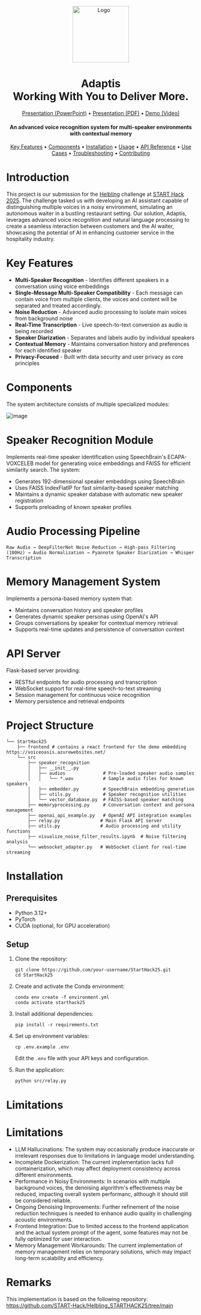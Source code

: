 <p align="center">
  <img src="img/logo.png" alt="Logo" width="150" height="150">
</p>
<h1 align="center">
  Adaptis <br>
  Working With You to Deliver More.
</h1>
<p align="center">
<a href="./presentation.pptx">Presentation (PowerPoint)</a> •
<a href="./presentation.pdf">Presentation (PDF)</a> •
<a href="./demo.mp4">Demo (Video)</a>
</p>

<h4 align="center">An advanced voice recognition system for multi-speaker environments with contextual memory</h4>

<p align="center">
  <a href="#key-features">Key Features</a> •
  <a href="#components">Components</a> •
  <a href="#installation">Installation</a> •
  <a href="#usage">Usage</a> •
  <a href="#api-reference">API Reference</a> •
  <a href="#use-cases">Use Cases</a> •
  <a href="#troubleshooting">Troubleshooting</a> •
  <a href="#contributing">Contributing</a>
</p>

# Introduction

This project is our submission for the [Helbling](https://www.helbling.ch/) challenge at [START Hack 2025](https://www.startglobal.org/start-hack/home/). The challenge tasked us with developing an AI assistant capable of distinguishing multiple voices in a noisy environment, simulating an autonomous waiter in a bustling restaurant setting. Our solution, Adaptis, leverages advanced voice recognition and natural language processing to create a seamless interaction between customers and the AI waiter, showcasing the potential of AI in enhancing customer service in the hospitality industry.

# Key Features

* **Multi-Speaker Recognition** - Identifies different speakers in a conversation using voice embeddings
* **Single-Message Multi-Speaker Compatibility** - Each message can contain voice from multiple clients, the voices and content will be separated and treated accordingly.
* **Noise Reduction** - Advanced audio processing to isolate main voices from background noise
* **Real-Time Transcription** - Live speech-to-text conversion as audio is being recorded
* **Speaker Diarization** - Separates and labels audio by individual speakers
* **Contextual Memory** - Maintains conversation history and preferences for each identified speaker
* **Privacy-Focused** - Built with data security and user privacy as core principles


# Components

The system architecture consists of multiple specialized modules:

![image](img/architecture.png)

# Speaker Recognition Module

Implements real-time speaker identification using SpeechBrain's ECAPA-VOXCELEB model for generating voice embeddings and FAISS for efficient similarity search. The system:
- Generates 192-dimensional speaker embeddings using SpeechBrain
- Uses FAISS IndexFlatIP for fast similarity-based speaker matching
- Maintains a dynamic speaker database with automatic new speaker registration
- Supports preloading of known speaker profiles

# Audio Processing Pipeline

```
Raw Audio → DeepFilterNet Noise Reduction → High-pass Filtering (100Hz) → Audio Normalization → Pyannote Speaker Diarization → Whisper Transcription
```

# Memory Management System

Implements a persona-based memory system that:
- Maintains conversation history and speaker profiles
- Generates dynamic speaker personas using OpenAI's API
- Groups conversations by speaker for contextual memory retrieval
- Supports real-time updates and persistence of conversation context

# API Server

Flask-based server providing:
- RESTful endpoints for audio processing and transcription
- WebSocket support for real-time speech-to-text streaming
- Session management for continuous voice recognition
- Memory persistence and retrieval endpoints

# Project Structure

```
└── StartHack25
    ├── frontend # contains a react frontend for the demo embedding https://voiceoasis.azurewebsites.net/
    └── src
        ├── speaker_recognition
        │   ├── __init__.py
        │   ├── audios              # Pre-loaded speaker audio samples
        │   │   └── *.wav           # Sample audio files for known speakers
        │   ├── embedder.py         # SpeechBrain embedding generation
        │   ├── utils.py            # Speaker recognition utilities
        │   └── vector_database.py  # FAISS-based speaker matching
        ├── memoryprocessing.py     # Conversation context and persona management
        ├── openai_api_example.py   # OpenAI API integration examples
        ├── relay.py               # Main Flask API server
        ├── utils.py               # Audio processing and utility functions
        ├── visualize_noise_filter_results.ipynb  # Noise filtering analysis
        └── websocket_adapter.py   # WebSocket client for real-time streaming
```

# Installation

## Prerequisites

- Python 3.12+
- PyTorch
- CUDA (optional, for GPU acceleration)

## Setup

1. Clone the repository:
   ```
   git clone https://github.com/your-username/StartHack25.git
   cd StartHack25
   ```

2. Create and activate the Conda environment:
   ```
   conda env create -f environment.yml
   conda activate starthack25
   ```

3. Install additional dependencies:
   ```
   pip install -r requirements.txt
   ```

4. Set up environment variables:
   ```
   cp .env.example .env
   ```
   Edit the `.env` file with your API keys and configuration.

5. Run the application:
   ```
   python src/relay.py
   ```

# Limitations

# Limitations

- LLM Hallucinations: The system may occasionally produce inaccurate or irrelevant responses due to limitations in language model understanding.
- Incomplete Dockerization: The current implementation lacks full containerization, which may affect deployment consistency across different environments.
- Performance in Noisy Environments: In scenarios with multiple background voices, the denoising algorithm's effectiveness may be reduced, impacting overall system performanc, although it should still be considered reliable.
- Ongoing Denoising Improvements: Further refinement of the noise reduction techniques is needed to enhance audio quality in challenging acoustic environments.
- Frontend Integration: Due to limited access to the frontend application and the actual system prompt of the agent, some features may not be fully optimized for user interaction.
- Memory Management Workarounds: The current implementation of memory management relies on temporary solutions, which may impact long-term scalability and efficiency.


# Remarks
This implementation is based on the following repository: https://github.com/START-Hack/Helbling_STARTHACK25/tree/main
